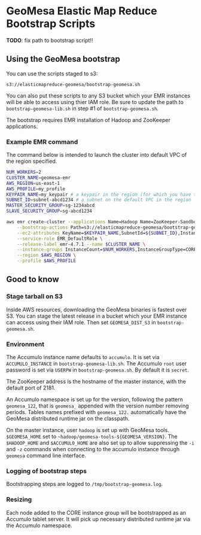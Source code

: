 # GeoMesa Elastic Map Reduce Bootstrap Scripts
__TODO__: fix path to bootstrap script!!

## Using the GeoMesa bootstrap

You can use the scripts staged to s3:

```
s3://elasticmapreduce-geomesa/bootstrap-geomesa.sh
```

You can also put these scripts to any S3 bucket which your EMR instances will be able to access using thier IAM role. Be sure to update the path to `bootstrap-geomesa-lib.sh` in step #1 of `bootstrap-geomesa.sh`.

The bootstrap requires EMR installation of Hadoop and ZooKeeper applications.

### Example EMR command

The command below is intended to launch the cluster into default VPC of the region specified.

``` bash
NUM_WORKERS=2
CLUSTER_NAME=geomesa-emr
AWS_REGION=us-east-1
AWS_PROFILE=my_profile
KEYPAIR_NAME=my_keypair # a keypair in the region (for which you have the private key)
SUBNET_ID=subnet-abcd1234 # a subnet on the default VPC in the region
MASTER_SECURITY_GROUP=sg-1234abcd
SLAVE_SECURITY_GROUP=sg-abcd1234

aws emr create-cluster --applications Name=Hadoop Name=ZooKeeper-Sandbox \
    --bootstrap-actions Path=s3://elasticmapreduce-geomesa/bootstrap-geomesa.sh,Name=geomesa \
    --ec2-attributes KeyName=$KEYPAIR_NAME,SubnetId=${SUBNET_ID},InstanceProfile=EMR_EC2_DefaultRole,EmrManagedSlaveSecurityGroup=${SLAVE_SECURITY_GROUP},EmrManagedMasterSecurityGroup=${MASTER_SECURITY_GROUP} \
    --service-role EMR_DefaultRole \
    --release-label emr-4.7.1 --name $CLUSTER_NAME \
    --instance-groups InstanceCount=$NUM_WORKERS,InstanceGroupType=CORE,InstanceType=m3.xlarge InstanceCount=1,InstanceGroupType=MASTER,InstanceType=m3.xlarge \
    --region $AWS_REGION \
    --profile $AWS_PROFILE
```

## Good to know

### Stage tarball on S3

Inside AWS resources, downloading the GeoMesa binaries is fastest over S3.  You can stage the latest release in a bucket which your EMR instance can access using their IAM role. Then set `GEOMESA_DIST_S3` in `bootstrap-geomesa.sh`.

### Environment

The Accumulo instance name defaults to `accumulo`. It is set via `ACCUMULO_INSTANCE` in `bootstrap-geomesa-lib.sh`. 
The Accumulo `root` user password is set via `USERPW` in `bootstrap-geomesa.sh`.  By default it is `secret`.

The ZooKeeper address is the hostname of the master instance, with the default port of 2181.

An Accumulo namespace is set up for the version, following the pattern `geomesa_122`, that is `geomesa_` appended with the version number removing periods. Tables names prefixed with `geomesa_122.` automatically have the GeoMesa distributed runtime jar on the classpath.  

On the master instance, user `hadoop` is set up with GeoMesa tools.  `$GEOMESA_HOME` set to `~hadoop/geomesa-tools-${GEOMESA_VERSION}`. The `$HADOOP_HOME` and `$ACCUMULO_HOME` are also set up to allow suppressing the `-i` and `-z` commands when connecting to the accumulo instance through `geomesa` command line interface.

### Logging of bootstrap steps

Bootstrapping steps are logged to `/tmp/bootstrap-geomesa.log`.

### Resizing

Each node added to the CORE instance group will be bootstrapped as an Accumulo tablet server. It will pick up necessary distributed runtime jar via the Accumulo namespace.

